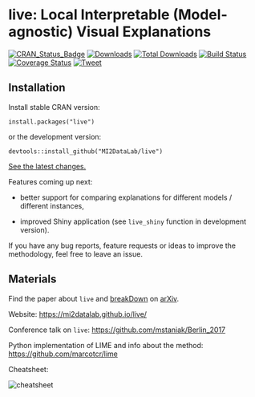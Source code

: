 # live: Local Interpretable (Model-agnostic) Visual Explanations

[![CRAN_Status_Badge](http://www.r-pkg.org/badges/version/live)](https://CRAN.R-project.org/package=live)
[![Downloads](http://cranlogs.r-pkg.org/badges/live)](https://CRAN.R-project.org/package=live)
[![Total Downloads](http://cranlogs.r-pkg.org/badges/grand-total/live?color=orange)](https://cranlogs.r-pkg.org/badges/grand-total/live)
[![Build Status](https://travis-ci.org/MI2DataLab/live.svg?branch=master)](https://travis-ci.org/MI2DataLab/live)
[![Coverage Status](https://img.shields.io/codecov/c/github/MI2DataLab/live/master.svg)](https://codecov.io/github/MI2DataLab/live?branch=master)
[![Tweet](https://img.shields.io/twitter/url/http/shields.io.svg?style=social)](https://twitter.com/intent/tweet?text=The%20live%20package%20will%20help%20you%20explain%20your%20model%27s%20predictions%20by%20fitting%20a%20simpler%20model%20locally%20and%20visualizing%20it.%20Find%20out%20more%20at%0Ahttps://github.com/MI2DataLab/live%0A&hashtags=rstats,interpretableML,machinelearning,xAI)


## Installation

Install stable CRAN version:

```
install.packages("live")
```

or the development version:

```
devtools::install_github("MI2DataLab/live")
```

[See the latest changes.](https://github.com/MI2DataLab/live/blob/master/NEWS.md)

Features coming up next:

  * better support for comparing explanations for different models / different instances,
  
  * improved Shiny application (see `live_shiny` function in development version).

If you have any bug reports, feature requests or ideas to improve the methodology, feel free to leave an issue.


## Materials

Find the paper about `live` and [breakDown](https://github.com/pbiecek/breakDown) on [arXiv](https://arxiv.org/abs/1804.01955).

Website: https://mi2datalab.github.io/live/

Conference talk on `live`: https://github.com/mstaniak/Berlin_2017

Python implementation of LIME and info about the method: https://github.com/marcotcr/lime


Cheatsheet:

![cheatsheet](https://raw.githubusercontent.com/MI2DataLab/live/master/cheatsheets/liveCheatsheet.png)

